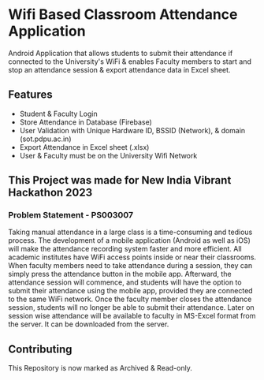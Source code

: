 # Wifi Based Classroom Attendance Application	
Android Application that allows students to submit their attendance if connected to the University's WiFi &amp; enables Faculty members to start and stop an attendance session &amp; export attendance data in Excel sheet.

## Features
- Student & Faculty Login
- Store Attendance in Database (Firebase)
- User Validation with Unique Hardware ID, BSSID (Network), & domain (sot.pdpu.ac.in)
- Export Attendance in Excel sheet (.xlsx)
- User & Faculty must be on the University Wifi Network

## This Project was made for New India Vibrant Hackathon 2023
### Problem Statement - PS003007
Taking manual attendance in a large class is a time-consuming and tedious process. The development of a mobile application (Android as well as iOS) will make the attendance recording system faster and more efficient. All academic institutes have WiFi access points inside or near their classrooms. When faculty members need to take attendance during a session, they can simply press the attendance button in the mobile app. Afterward, the attendance session will commence, and students will have the option to submit their attendance using the mobile app, provided they are connected to the same WiFi network. Once the faculty member closes the attendance session, students will no longer be able to submit their attendance. Later on session wise attendance will be available to faculty in MS-Excel format from the server. It can be downloaded from the server.

## Contributing
This Repository is now marked as Archived & Read-only.
